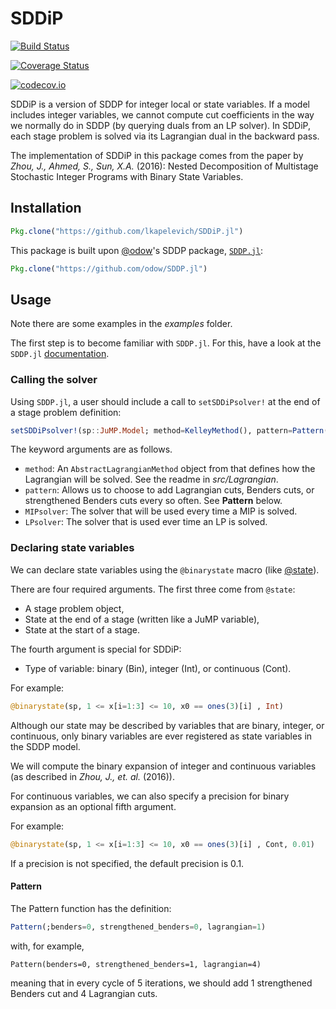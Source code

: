 # SDDiP

[![Build Status](https://travis-ci.org/lkapelevich/SDDiP.jl.svg?branch=master)](https://travis-ci.org/lkapelevich/SDDiP.jl)

[![Coverage Status](https://coveralls.io/repos/lkapelevich/SDDiP.jl/badge.svg?branch=master&service=github)](https://coveralls.io/github/lkapelevich/SDDiP.jl?branch=master)

[![codecov.io](http://codecov.io/github/lkapelevich/SDDiP.jl/coverage.svg?branch=master)](http://codecov.io/github/lkapelevich/SDDiP.jl?branch=master)


SDDiP is a version of SDDP for integer local or state variables.
If a model includes integer variables, we cannot compute cut coefficients in the way we normally do in SDDP (by querying duals from an LP solver). In SDDiP, each stage problem is solved via its Lagrangian dual in the backward pass.

The implementation of SDDiP in this package comes from the paper by *Zhou, J., Ahmed, S., Sun, X.A.* (2016): Nested Decomposition of Multistage Stochastic
Integer Programs with Binary State Variables.

## Installation
```julia
Pkg.clone("https://github.com/lkapelevich/SDDiP.jl")
```

This package is built upon [@odow](https://github.com/odow/ "")'s SDDP package, [`SDDP.jl`](https://github.com/odow/SDDP.jl "SDDP.jl"):
```julia
Pkg.clone("https://github.com/odow/SDDP.jl")
```

## Usage
Note there are some examples in the *examples* folder.

The first step is to become familiar with `SDDP.jl`. For this, have a look at the `SDDP.jl` [documentation](https://odow.github.io/SDDP.jl/latest/ "SDDP.jl latest").

### Calling the solver
Using `SDDP.jl`, a user should include a call to `setSDDiPsolver!` at the end of a stage problem definition:

```julia
setSDDiPsolver!(sp::JuMP.Model; method=KelleyMethod(), pattern=Pattern(), MIPsolver=sp.solver, LPsolver=MIPsolver)
```
The keyword arguments are as follows.
* `method`: An `AbstractLagrangianMethod` object from that defines how the Lagrangian will be solved. See the readme in *src/Lagrangian*.
* `pattern`: Allows us to choose to add Lagrangian cuts, Benders cuts, or strengthened Benders cuts every so often. See **Pattern** below.
* `MIPsolver`: The solver that will be used every time a MIP is solved.
* `LPsolver`: The solver that is used ever time an LP is solved.

### Declaring state variables
We can declare state variables using the `@binarystate` macro  (like [@state](https://github.com/odow/ "")).

There are four required arguments. The first three come from `@state`:
* A stage problem object,
* State at the end of a stage (written like a JuMP variable),
* State at the start of a stage.

The fourth argument is special for SDDiP:
* Type of variable: binary (Bin), integer (Int), or continuous (Cont).

For example:
```julia
@binarystate(sp, 1 <= x[i=1:3] <= 10, x0 == ones(3)[i] , Int)
```

Although our state may be described by variables that are binary, integer, or continuous,
only binary variables are ever registered as state variables in the SDDP model.

We will compute the binary expansion of integer and continuous variables
(as described in *Zhou, J., et. al.* (2016)).

For continuous variables, we can also specify a precision for binary expansion as
an optional fifth argument.

For example:
```julia
@binarystate(sp, 1 <= x[i=1:3] <= 10, x0 == ones(3)[i] , Cont, 0.01)
```

If a precision is not specified, the default precision is 0.1.

#### Pattern
The Pattern function has the definition:
```julia
Pattern(;benders=0, strengthened_benders=0, lagrangian=1)
```
with, for example,
```
Pattern(benders=0, strengthened_benders=1, lagrangian=4)
```
meaning that in every cycle of 5 iterations, we should add 1 strengthened Benders cut and 4 Lagrangian cuts.
